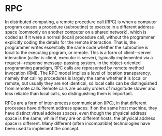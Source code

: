 # RPC


In distributed computing, a remote procedure call (RPC) is when a
computer program causes a procedure (subroutine) to execute in a
different address space (commonly on another computer on a shared
network), which is coded as if it were a normal (local) procedure call,
without the programmer explicitly coding the details for the remote
interaction. That is, the programmer writes essentially the same code
whether the subroutine is local to the executing program, or remote.
This is a form of client--server interaction (caller is client, executor
is server), typically implemented via a request--response
message-passing system. In the object-oriented programming paradigm, RPC
calls are represented by remote method invocation (RMI). The RPC model
implies a level of location transparency, namely that calling procedures
is largely the same whether it is local or remote, but usually they are
not identical, so local calls can be distinguished from remote calls.
Remote calls are usually orders of magnitude slower and less reliable
than local calls, so distinguishing them is important.

RPCs are a form of inter-process communication (IPC), in that different
processes have different address spaces: if on the same host machine,
they have distinct virtual address spaces, even though the physical
address space is the same; while if they are on different hosts, the
physical address space is different. Many different (often incompatible)
technologies have been used to implement the concept.


